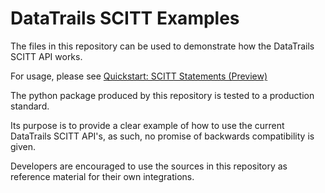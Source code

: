 <picture>
  <source media="(prefers-color-scheme: dark)" srcset="https://raw.githubusercontent.com/datatrails/datatrails-scitt-samples/main/DataTrails_Horizontal_Logo_White.png">
  <source media="(prefers-color-scheme: light)" srcset="https://raw.githubusercontent.com/datatrails/datatrails-scitt-samples/main/DataTrails_Horizontal_Logo_Black.png">
</picture>

# DataTrails SCITT Examples

The files in this repository can be used to demonstrate how the DataTrails SCITT API works.

For usage, please see [Quickstart: SCITT Statements (Preview)](https://docs.datatrails.ai/developers/developer-patterns/scitt-api/)

The python package produced by this repository is tested to a production standard.

Its purpose is to provide a clear example of how to use the current DataTrails SCITT API's,
as such, no promise of backwards compatibility is given.

Developers are encouraged to use the sources in this repository as reference
material for their own integrations.
